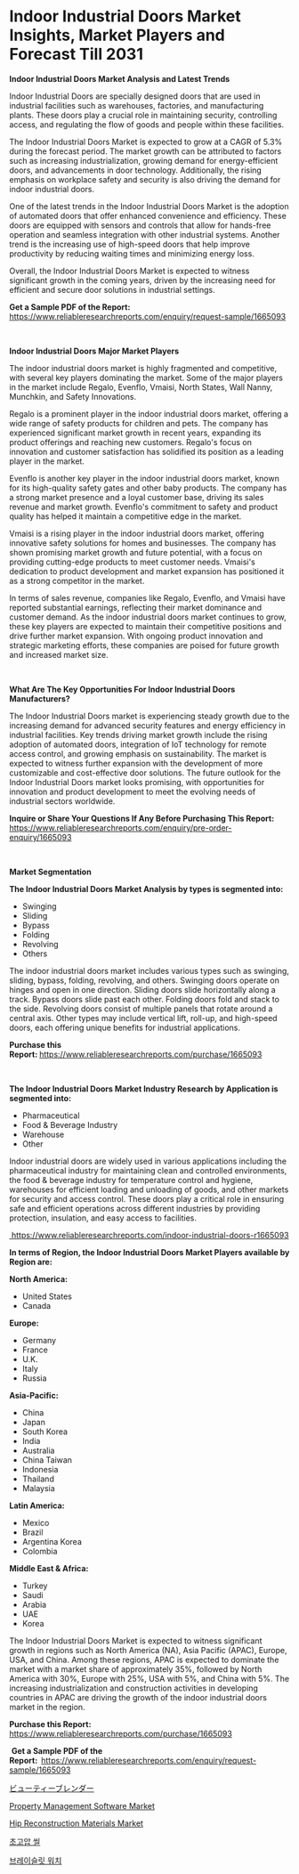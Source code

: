 <p><h1>Indoor Industrial Doors Market Insights, Market Players and Forecast Till 2031</h1></p><p><strong>Indoor Industrial Doors Market Analysis and Latest Trends</strong></p>
<p><p>Indoor Industrial Doors are specially designed doors that are used in industrial facilities such as warehouses, factories, and manufacturing plants. These doors play a crucial role in maintaining security, controlling access, and regulating the flow of goods and people within these facilities.</p><p>The Indoor Industrial Doors Market is expected to grow at a CAGR of 5.3% during the forecast period. The market growth can be attributed to factors such as increasing industrialization, growing demand for energy-efficient doors, and advancements in door technology. Additionally, the rising emphasis on workplace safety and security is also driving the demand for indoor industrial doors.</p><p>One of the latest trends in the Indoor Industrial Doors Market is the adoption of automated doors that offer enhanced convenience and efficiency. These doors are equipped with sensors and controls that allow for hands-free operation and seamless integration with other industrial systems. Another trend is the increasing use of high-speed doors that help improve productivity by reducing waiting times and minimizing energy loss.</p><p>Overall, the Indoor Industrial Doors Market is expected to witness significant growth in the coming years, driven by the increasing need for efficient and secure door solutions in industrial settings.</p></p>
<p><strong>Get a Sample PDF of the Report:&nbsp;</strong> <a href="https://www.reliableresearchreports.com/enquiry/request-sample/1665093">https://www.reliableresearchreports.com/enquiry/request-sample/1665093</a></p>
<p>&nbsp;</p>
<p><strong>Indoor Industrial Doors Major Market Players</strong></p>
<p><p>The indoor industrial doors market is highly fragmented and competitive, with several key players dominating the market. Some of the major players in the market include Regalo, Evenflo, Vmaisi, North States, Wall Nanny, Munchkin, and Safety Innovations.</p><p>Regalo is a prominent player in the indoor industrial doors market, offering a wide range of safety products for children and pets. The company has experienced significant market growth in recent years, expanding its product offerings and reaching new customers. Regalo's focus on innovation and customer satisfaction has solidified its position as a leading player in the market.</p><p>Evenflo is another key player in the indoor industrial doors market, known for its high-quality safety gates and other baby products. The company has a strong market presence and a loyal customer base, driving its sales revenue and market growth. Evenflo's commitment to safety and product quality has helped it maintain a competitive edge in the market.</p><p>Vmaisi is a rising player in the indoor industrial doors market, offering innovative safety solutions for homes and businesses. The company has shown promising market growth and future potential, with a focus on providing cutting-edge products to meet customer needs. Vmaisi's dedication to product development and market expansion has positioned it as a strong competitor in the market.</p><p>In terms of sales revenue, companies like Regalo, Evenflo, and Vmaisi have reported substantial earnings, reflecting their market dominance and customer demand. As the indoor industrial doors market continues to grow, these key players are expected to maintain their competitive positions and drive further market expansion. With ongoing product innovation and strategic marketing efforts, these companies are poised for future growth and increased market size.</p></p>
<p>&nbsp;</p>
<p><strong>What Are The Key Opportunities For Indoor Industrial Doors Manufacturers?</strong></p>
<p><p>The Indoor Industrial Doors market is experiencing steady growth due to the increasing demand for advanced security features and energy efficiency in industrial facilities. Key trends driving market growth include the rising adoption of automated doors, integration of IoT technology for remote access control, and growing emphasis on sustainability. The market is expected to witness further expansion with the development of more customizable and cost-effective door solutions. The future outlook for the Indoor Industrial Doors market looks promising, with opportunities for innovation and product development to meet the evolving needs of industrial sectors worldwide.</p></p>
<p><strong>Inquire or Share Your Questions If Any Before Purchasing This Report:</strong> <a href="https://www.reliableresearchreports.com/enquiry/pre-order-enquiry/1665093">https://www.reliableresearchreports.com/enquiry/pre-order-enquiry/1665093</a></p>
<p>&nbsp;</p>
<p><strong>Market Segmentation</strong></p>
<p><strong>The Indoor Industrial Doors Market Analysis by types is segmented into:</strong></p>
<p><ul><li>Swinging</li><li>Sliding</li><li>Bypass</li><li>Folding</li><li>Revolving</li><li>Others</li></ul></p>
<p><p>The indoor industrial doors market includes various types such as swinging, sliding, bypass, folding, revolving, and others. Swinging doors operate on hinges and open in one direction. Sliding doors slide horizontally along a track. Bypass doors slide past each other. Folding doors fold and stack to the side. Revolving doors consist of multiple panels that rotate around a central axis. Other types may include vertical lift, roll-up, and high-speed doors, each offering unique benefits for industrial applications.</p></p>
<p><strong>Purchase this Report:&nbsp;</strong><a href="https://www.reliableresearchreports.com/purchase/1665093">https://www.reliableresearchreports.com/purchase/1665093</a></p>
<p>&nbsp;</p>
<p><strong>The Indoor Industrial Doors Market Industry Research by Application is segmented into:</strong></p>
<p><ul><li>Pharmaceutical</li><li>Food & Beverage Industry</li><li>Warehouse</li><li>Other</li></ul></p>
<p><p>Indoor industrial doors are widely used in various applications including the pharmaceutical industry for maintaining clean and controlled environments, the food & beverage industry for temperature control and hygiene, warehouses for efficient loading and unloading of goods, and other markets for security and access control. These doors play a critical role in ensuring safe and efficient operations across different industries by providing protection, insulation, and easy access to facilities.</p></p>
<p><a href="https://www.reliableresearchreports.com/indoor-industrial-doors-r1665093">&nbsp;https://www.reliableresearchreports.com/indoor-industrial-doors-r1665093</a></p>
<p><strong>In terms of Region, the Indoor Industrial Doors Market Players available by Region are:</strong></p>
<p>
    <p> <strong> North America: </strong>
        <ul>
            <li>United States</li>
            <li>Canada</li>
        </ul>
        </p> 
    <p> <strong> Europe: </strong>
        <ul>
            <li>Germany</li>
            <li>France</li>
            <li>U.K.</li>
            <li>Italy</li>
            <li>Russia</li>
        </ul>
        </p> 
    <p> <strong> Asia-Pacific: </strong>
        <ul>
            <li>China</li>
            <li>Japan</li>
            <li>South Korea</li>
            <li>India</li>
            <li>Australia</li>
            <li>China Taiwan</li>
            <li>Indonesia</li>
            <li>Thailand</li>
            <li>Malaysia</li>
        </ul>
        </p> 
    <p> <strong> Latin America: </strong>
        <ul>
            <li>Mexico</li>
            <li>Brazil</li>
            <li>Argentina Korea</li>
            <li>Colombia</li>
        </ul>
        </p> 
    <p> <strong> Middle East & Africa: </strong>
        <ul>
            <li>Turkey</li>
            <li>Saudi</li>
            <li>Arabia</li>
            <li>UAE</li>
            <li>Korea</li>
        </ul>
    </p>
    </p>
<p><p>The Indoor Industrial Doors Market is expected to witness significant growth in regions such as North America (NA), Asia Pacific (APAC), Europe, USA, and China. Among these regions, APAC is expected to dominate the market with a market share of approximately 35%, followed by North America with 30%, Europe with 25%, USA with 5%, and China with 5%. The increasing industrialization and construction activities in developing countries in APAC are driving the growth of the indoor industrial doors market in the region.</p></p>
<p><strong>Purchase this Report: </strong><a href="https://www.reliableresearchreports.com/purchase/1665093">https://www.reliableresearchreports.com/purchase/1665093</a></p>
<p>&nbsp;<strong>Get a Sample PDF of the Report:&nbsp;&nbsp;</strong><a href="https://www.reliableresearchreports.com/enquiry/request-sample/1665093">https://www.reliableresearchreports.com/enquiry/request-sample/1665093</a></p>
<p><strong></strong></p>
<p><p><a href="https://github.com/FrancoWeber2023/Market-Research-Report-List-1/blob/main/694014957000.md">ビューティーブレンダー</a></p><p><a href="https://medium.com/@donna.mitchell456598/property-management-software-market-size-and-market-trends-complete-industry-overview-2024-to-1cef2e94ffd0">Property Management Software Market</a></p><p><a href="https://github.com/Sarissaschmalingtr6fz2739/Market-Research-Report-List-2/blob/main/hip-reconstruction-materials-market.md">Hip Reconstruction Materials Market</a></p><p><a href="https://github.com/wallacBahrtyinger567686/Market-Research-Report-List-1/blob/main/461216555264.md">초고압 씰</a></p><p><a href="https://medium.com/@jordybecker/%EC%86%90%EB%AA%A9-%EC%8B%9C%EA%B3%84-%EC%8B%9C%EC%9E%A5-%EA%B7%9C%EB%AA%A8-%EC%8B%9C%EC%9E%A5-%EC%A0%84%EB%A7%9D-%EB%B0%8F-%EC%8B%9C%EC%9E%A5-%EC%98%88%EC%B8%A1-2024%EB%85%84%EB%B6%80%ED%84%B0-2031%EB%85%84%EA%B9%8C%EC%A7%80-e3d0489245c6">브레이슬릿 워치</a></p></p>